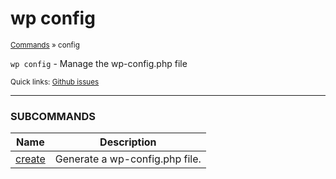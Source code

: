 # wp config

<small>[Commands](/commands/) &raquo; config</small>

`wp config` - Manage the wp-config.php file

<small>Quick links: <a href="https://github.com/wp-cli/wp-cli/issues?q=is%3Aopen+label%3Acommand%3Aconfig+sort%3Aupdated-desc">Github issues</a></small>

<hr />





### SUBCOMMANDS

<table>
	<thead>
	<tr>
		<th>Name</th>
		<th>Description</th>
	</tr>
	</thead>
	<tbody>
		<tr>
			<td><a href="/commands/config/create/">create</a></td>
			<td>Generate a wp-config.php file.</td>
		</tr>
	</tbody>
</table>
